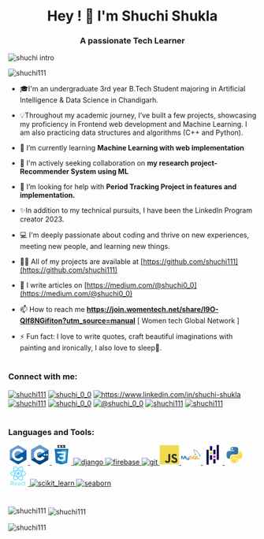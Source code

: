 
<h1 align="center">Hey ! 👋 I'm Shuchi Shukla </h1>
<h3 align="center">A passionate Tech Learner</h3>

![shuchi intro](https://github.com/shuchi111/shuchi111/assets/107612618/23ddbfe6-7a9a-4c4e-a26d-0870e31f081a)

<p align="left"> <img src="https://komarev.com/ghpvc/?username=shuchi111&label=Profile%20views&color=0e75b6&style=flat" alt="shuchi111" /> </p>

- 🎓I'm an undergraduate 3rd year B.Tech Student majoring in Artificial Intelligence & Data Science in Chandigarh.
- 💡Throughout my academic journey, I've built a few projects, showcasing my proficiency in Frontend web development and Machine Learning. I am also practicing data structures and algorithms (C++ and Python).

- 🌱 I’m currently learning **Machine Learning with web implementation**
- 👯 I'm actively seeking collaboration on **my research project-Recommender System using ML**
- 🤝 I’m looking for help with **Period Tracking Project in features and implementation.**
- ✨In addition to my technical pursuits, I have been the LinkedIn Program creator 2023.
- 💻 I'm deeply passionate about coding and thrive on new experiences, meeting new people, and learning new things. 

- 👨‍💻 All of my projects are available at [https://github.com/shuchi111](https://github.com/shuchi111)

- 📝 I write articles on [https://medium.com/@shuchi0_0](https://medium.com/@shuchi0_0)

- 📫 How to reach me **https://join.womentech.net/share/I9O-Qlf8NGifiton?utm_source=manual** [ Women tech Global Network ]

- ⚡ Fun fact: I love to write quotes, craft beautiful imaginations with painting and ironically, I also love to sleep🤣.



 #

<h3 align="left">Connect with me:</h3>
<p align="left">
<a href="https://codepen.io/shuchi111" target="blank"><img align="center" src="https://raw.githubusercontent.com/rahuldkjain/github-profile-readme-generator/master/src/images/icons/Social/codepen.svg" alt="shuchi111" height="30" width="40" /></a>
<a href="https://twitter.com/shuchi_0_0" target="blank"><img align="center" src="https://raw.githubusercontent.com/rahuldkjain/github-profile-readme-generator/master/src/images/icons/Social/twitter.svg" alt="shuchi_0_0" height="30" width="40" /></a>
<a href="https://linkedin.com/in/https://www.linkedin.com/in/shuchi-shukla" target="blank"><img align="center" src="https://raw.githubusercontent.com/rahuldkjain/github-profile-readme-generator/master/src/images/icons/Social/linked-in-alt.svg" alt="https://www.linkedin.com/in/shuchi-shukla" height="30" width="40" /></a>
<a href="https://kaggle.com/shuchi111" target="blank"><img align="center" src="https://raw.githubusercontent.com/rahuldkjain/github-profile-readme-generator/master/src/images/icons/Social/kaggle.svg" alt="shuchi111" height="30" width="40" /></a>
<a href="https://instagram.com/shuchi_0_0" target="blank"><img align="center" src="https://raw.githubusercontent.com/rahuldkjain/github-profile-readme-generator/master/src/images/icons/Social/instagram.svg" alt="shuchi_0_0" height="30" width="40" /></a>
<a href="https://medium.com/@shuchi_0_0" target="blank"><img align="center" src="https://raw.githubusercontent.com/rahuldkjain/github-profile-readme-generator/master/src/images/icons/Social/medium.svg" alt="@shuchi_0_0" height="30" width="40" /></a>
<a href="https://www.leetcode.com/shuchi111" target="blank"><img align="center" src="https://raw.githubusercontent.com/rahuldkjain/github-profile-readme-generator/master/src/images/icons/Social/leet-code.svg" alt="shuchi111" height="30" width="40" /></a>
<a href="https://auth.geeksforgeeks.org/user/shuchi111" target="blank"><img align="center" src="https://raw.githubusercontent.com/rahuldkjain/github-profile-readme-generator/master/src/images/icons/Social/geeks-for-geeks.svg" alt="shuchi111" height="30" width="40" /></a>
</p>

#
<h3 align="left">Languages and Tools:</h3>
<p align="left"> <a href="https://www.cprogramming.com/" target="_blank" rel="noreferrer"> <img src="https://raw.githubusercontent.com/devicons/devicon/master/icons/c/c-original.svg" alt="c" width="40" height="40"/> </a> <a href="https://www.w3schools.com/cpp/" target="_blank" rel="noreferrer"> <img src="https://raw.githubusercontent.com/devicons/devicon/master/icons/cplusplus/cplusplus-original.svg" alt="cplusplus" width="40" height="40"/> </a> <a href="https://www.w3schools.com/css/" target="_blank" rel="noreferrer"> <img src="https://raw.githubusercontent.com/devicons/devicon/master/icons/css3/css3-original-wordmark.svg" alt="css3" width="40" height="40"/> </a> <a href="https://www.djangoproject.com/" target="_blank" rel="noreferrer"> <img src="https://cdn.worldvectorlogo.com/logos/django.svg" alt="django" width="40" height="40"/> </a> <a href="https://firebase.google.com/" target="_blank" rel="noreferrer"> <img src="https://www.vectorlogo.zone/logos/firebase/firebase-icon.svg" alt="firebase" width="40" height="40"/> </a> <a href="https://git-scm.com/" target="_blank" rel="noreferrer"> <img src="https://www.vectorlogo.zone/logos/git-scm/git-scm-icon.svg" alt="git" width="40" height="40"/> </a> <a href="https://developer.mozilla.org/en-US/docs/Web/JavaScript" target="_blank" rel="noreferrer"> <img src="https://raw.githubusercontent.com/devicons/devicon/master/icons/javascript/javascript-original.svg" alt="javascript" width="40" height="40"/> </a> <a href="https://www.mysql.com/" target="_blank" rel="noreferrer"> <img src="https://raw.githubusercontent.com/devicons/devicon/master/icons/mysql/mysql-original-wordmark.svg" alt="mysql" width="40" height="40"/> </a> <a href="https://pandas.pydata.org/" target="_blank" rel="noreferrer"> <img src="https://raw.githubusercontent.com/devicons/devicon/2ae2a900d2f041da66e950e4d48052658d850630/icons/pandas/pandas-original.svg" alt="pandas" width="40" height="40"/> </a> <a href="https://www.python.org" target="_blank" rel="noreferrer"> <img src="https://raw.githubusercontent.com/devicons/devicon/master/icons/python/python-original.svg" alt="python" width="40" height="40"/> </a> <a href="https://reactjs.org/" target="_blank" rel="noreferrer"> <img src="https://raw.githubusercontent.com/devicons/devicon/master/icons/react/react-original-wordmark.svg" alt="react" width="40" height="40"/> </a> <a href="https://scikit-learn.org/" target="_blank" rel="noreferrer"> <img src="https://upload.wikimedia.org/wikipedia/commons/0/05/Scikit_learn_logo_small.svg" alt="scikit_learn" width="40" height="40"/> </a> <a href="https://seaborn.pydata.org/" target="_blank" rel="noreferrer"> <img src="https://seaborn.pydata.org/_images/logo-mark-lightbg.svg" alt="seaborn" width="40" height="40"/> </a> </p>

#
<p><img align="left" src="https://github-readme-stats.vercel.app/api/top-langs?username=shuchi111&show_icons=true&locale=en&layout=compact" alt="shuchi111" /></p>

<p>&nbsp;<img align="center" src="https://github-readme-stats.vercel.app/api?username=shuchi111&show_icons=true&locale=en" alt="shuchi111" /></p>

<p><img align="center" src="https://github-readme-streak-stats.herokuapp.com/?user=shuchi111&" alt="shuchi111" /></p>

